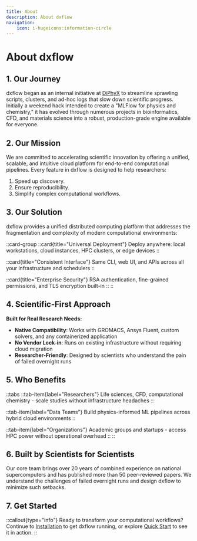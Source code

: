 ```yaml
---
title: About
description: About dxflow
navigation:
    icon: i-hugeicons:information-circle
---
```


# About dxflow

## 1. Our Journey

dxflow began as an internal initiative at [DiPhyX](https://www.diphyx.com) to streamline sprawling scripts, clusters, and ad-hoc logs that slow down scientific progress. Initially a weekend hack intended to create a "MLFlow for physics and chemistry," it has evolved through numerous projects in bioinformatics, CFD, and materials science into a robust, production-grade engine available for everyone.

## 2. Our Mission

We are committed to accelerating scientific innovation by offering a unified, scalable, and intuitive cloud platform for end-to-end computational pipelines. Every feature in dxflow is designed to help researchers:
1. Speed up discovery.
2. Ensure reproducibility.
3. Simplify complex computational workflows.

## 3. Our Solution

dxflow provides a unified distributed computing platform that addresses the fragmentation and complexity of modern computational environments:

::card-group
  ::card{title="Universal Deployment"}
  Deploy anywhere: local workstations, cloud instances, HPC clusters, or edge devices
  ::

  ::card{title="Consistent Interface"}
  Same CLI, web UI, and APIs across all your infrastructure and schedulers
  ::

  ::card{title="Enterprise Security"}
  RSA authentication, fine-grained permissions, and TLS encryption built-in
  ::
::

## 4. Scientific-First Approach

**Built for Real Research Needs:**
- **Native Compatibility**: Works with GROMACS, Ansys Fluent, custom solvers, and any containerized application
- **No Vendor Lock-in**: Runs on existing infrastructure without requiring cloud migration
- **Researcher-Friendly**: Designed by scientists who understand the pain of failed overnight runs

## 5. Who Benefits

::tabs
  ::tab-item{label="Researchers"}
  Life sciences, CFD, computational chemistry - scale studies without infrastructure headaches
  ::

  ::tab-item{label="Data Teams"}
  Build physics-informed ML pipelines across hybrid cloud environments
  ::

  ::tab-item{label="Organizations"}
  Academic groups and startups - access HPC power without operational overhead
  ::
::

## 6. Built by Scientists for Scientists

Our core team brings over 20 years of combined experience on national supercomputers and has published more than 50 peer-reviewed papers. We understand the challenges of failed overnight runs and design dxflow to minimize such setbacks.

## 7. Get Started

::callout{type="info"}
Ready to transform your computational workflows? Continue to [Installation](/docs/getting-started/installation) to get dxflow running, or explore [Quick Start](/docs/getting-started/quick-start) to see it in action.
::

